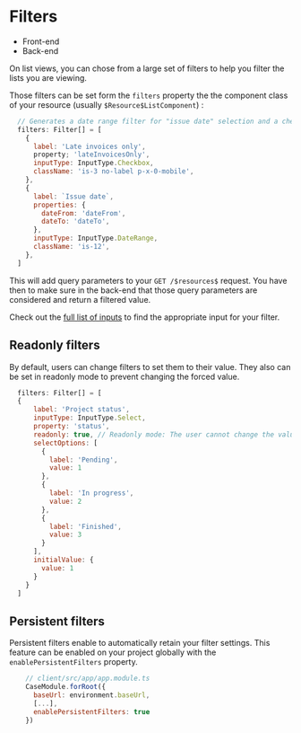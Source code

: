# Filters

- Front-end
- Back-end

On list views, you can chose from a large set of filters to help you filter the lists you are viewing.

Those filters can be set form the `filters` property the the component class of your resource (usually `$Resource$ListComponent`) :

```js
  // Generates a date range filter for "issue date" selection and a checkbox filter for "late invoices only".
  filters: Filter[] = [
    {
      label: 'Late invoices only',
      property; 'lateInvoicesOnly',
      inputType: InputType.Checkbox,
      className: 'is-3 no-label p-x-0-mobile',
    },
    {
      label: `Issue date`,
      properties: {
        dateFrom: 'dateFrom',
        dateTo: 'dateTo',
      },
      inputType: InputType.DateRange,
      className: 'is-12',
    },
  ]
```

This will add query parameters to your `GET /$resources$` request. You have then to make sure in the back-end that those query parameters are considered and return a filtered value.

Check out the [full list of inputs](elements/inputs.md) to find the appropriate input for your filter.

## Readonly filters

By default, users can change filters to set them to their value. They also can be set in readonly mode to prevent changing the forced value.

```js
  filters: Filter[] = [
  {
      label: 'Project status',
      inputType: InputType.Select,
      property: 'status',
      readonly: true, // Readonly mode: The user cannot change the value.
      selectOptions: [
        {
          label: 'Pending',
          value: 1
        },
        {
          label: 'In progress',
          value: 2
        },
        {
          label: 'Finished',
          value: 3
        }
      ],
      initialValue: {
        value: 1
      }
    }
  ]
```

## Persistent filters

Persistent filters enable to automatically retain your filter settings. This feature can be enabled on your project globally with the `enablePersistentFilters` property.

```js
    // client/src/app/app.module.ts
    CaseModule.forRoot({
      baseUrl: environment.baseUrl,
      [...],
      enablePersistentFilters: true
    })
```
